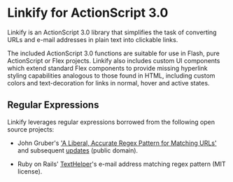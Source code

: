 # Linkify for ActionScript 3.0

Linkify is an ActionScript 3.0 library that simplifies the task of converting URLs and e-mail addresses in plain text into clickable links.  

The included ActionScript 3.0 functions are suitable for use in Flash, pure ActionScript or Flex projects.  Linkify also includes custom UI components which extend standard Flex components to provide missing hyperlink styling capabilities analogous to those found in HTML, including custom colors and text-decoration for links in normal, hover and active states.

## Regular Expressions

Linkify leverages regular expressions borrowed from the following open source projects:

* John Gruber's ['A Liberal, Accurate Regex Pattern for Matching URLs'](http://daringfireball.net/2009/11/liberal_regex_for_matching_urls) and subsequent [updates](http://gist.github.com/249502s) (public domain).

* Ruby on Rails' [TextHelper](http://github.com/rails/rails/blob/master/actionpack/lib/action_view/helpers/text_helper.rb)'s e-mail address matching regex pattern (MIT license).
